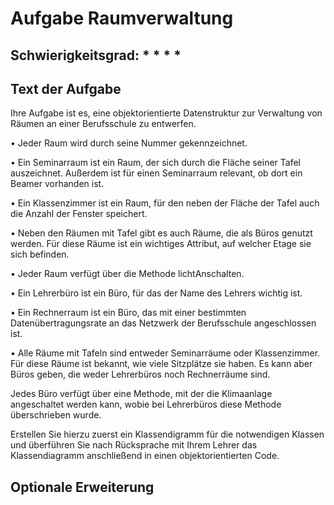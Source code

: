 # Aufgabe Raumverwaltung

## Schwierigkeitsgrad: * * * *

## Text der Aufgabe
Ihre Aufgabe ist es, eine objektorientierte Datenstruktur zur Verwaltung von Räumen an einer Berufsschule zu entwerfen. 

•	Jeder Raum wird durch seine Nummer gekennzeichnet.

•	Ein Seminarraum ist ein Raum, der sich durch die Fläche seiner Tafel auszeichnet. Außerdem ist für einen Seminarraum relevant, ob dort ein Beamer vorhanden ist.

•	Ein Klassenzimmer ist ein Raum, für den neben der Fläche der Tafel auch die Anzahl der Fenster speichert.

•	Neben den Räumen mit Tafel gibt es auch Räume, die als Büros genutzt werden. Für diese Räume ist ein wichtiges Attribut, auf welcher Etage sie sich befinden. 

•	Jeder Raum verfügt über die Methode lichtAnschalten.

•	Ein Lehrerbüro ist ein Büro, für das der Name des Lehrers wichtig ist.

•	Ein Rechnerraum ist ein Büro, das mit einer bestimmten Datenübertragungsrate an das Netzwerk der Berufsschule angeschlossen ist.

•	Alle Räume mit Tafeln sind entweder Seminarräume oder Klassenzimmer. Für diese Räume ist bekannt, wie viele Sitzplätze sie haben. Es kann aber Büros geben, die weder Lehrerbüros noch Rechnerräume sind.

Jedes Büro verfügt über eine Methode, mit der die Klimaanlage angeschaltet werden kann, wobie bei Lehrerbüros diese Methode überschrieben wurde.	

Erstellen Sie hierzu zuerst ein Klassendigramm für die notwendigen Klassen und überführen Sie nach Rücksprache mit Ihrem Lehrer das Klassendiagramm anschließend in einen objektorientierten Code.

## Optionale Erweiterung


